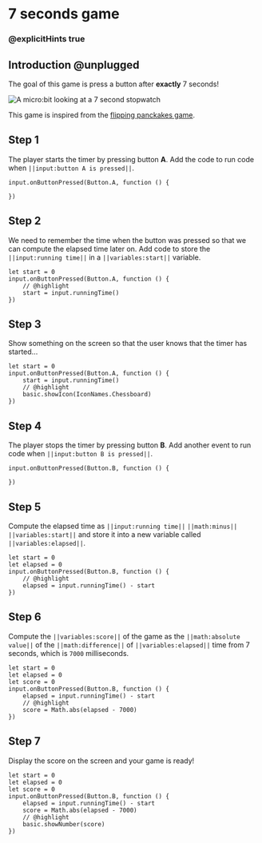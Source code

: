 # 7 seconds game

### @explicitHints true

## Introduction @unplugged

The goal of this game is press a button after **exactly** 7 seconds!

![A micro:bit looking at a 7 second stopwatch](/static/mb/projects/7-seconds.png)

This game is inspired from the [flipping panckakes game](https://www.elecfreaks.com/store/blog/post/flipping-pancakes-microbit-game.html).

## Step 1

The player starts the timer by pressing button **A**. Add the code to run code when
``||input:button A is pressed||``.

```spy
input.onButtonPressed(Button.A, function () {
	
})
```

## Step 2

We need to remember the time when the button was pressed so that we can compute the elapsed
time later on. Add code to store the ``||input:running time||`` in a ``||variables:start||``
variable.

```spy
let start = 0
input.onButtonPressed(Button.A, function () {
    // @highlight
    start = input.runningTime()
})
```

## Step 3

Show something on the screen so that the user knows that the timer has started...

```spy
let start = 0
input.onButtonPressed(Button.A, function () {
    start = input.runningTime()
    // @highlight
    basic.showIcon(IconNames.Chessboard)
})
```

## Step 4

The player stops the timer by pressing button **B**. Add another event to run code when
``||input:button B is pressed||``.

```spy
input.onButtonPressed(Button.B, function () {
	
})
```

## Step 5

Compute the elapsed time as ``||input:running time||`` ``||math:minus||`` ``||variables:start||`` and
store it into a new variable called ``||variables:elapsed||``.

```spy
let start = 0
let elapsed = 0
input.onButtonPressed(Button.B, function () {
    // @highlight
    elapsed = input.runningTime() - start
})
```

## Step 6

Compute the ``||variables:score||`` of the game as the ``||math:absolute value||`` of the
``||math:difference||`` of ``||variables:elapsed||`` time from 7 seconds, which is `7000`
milliseconds.

```spy
let start = 0
let elapsed = 0
let score = 0
input.onButtonPressed(Button.B, function () {
    elapsed = input.runningTime() - start
    // @highlight
    score = Math.abs(elapsed - 7000)
})
```

## Step 7

Display the score on the screen and your game is ready!

```spy
let start = 0
let elapsed = 0
let score = 0
input.onButtonPressed(Button.B, function () {
    elapsed = input.runningTime() - start
    score = Math.abs(elapsed - 7000)
    // @highlight
    basic.showNumber(score)
})
```
